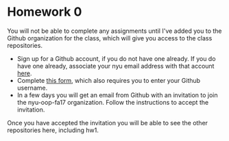 # Homework 0

You will not be able to complete any assignments until I've added you to the Github organization for the class, which will give you access to the class repositories.

* Sign up for a Github account, if you do not have one already. If you do have one already, associate your nyu email address with that account [here](https://github.com/settings/emails).
* Complete [this form](https://goo.gl/forms/oZXq4hNIBgTHEIZp1), which also requires you to enter your Github username.
* In a few days you will get an email from Github with an invitation to join the nyu-oop-fa17 organization. Follow the instructions to accept the invitation.
    
Once you have accepted the invitation you will be able to see the other repositories here, including hw1.
